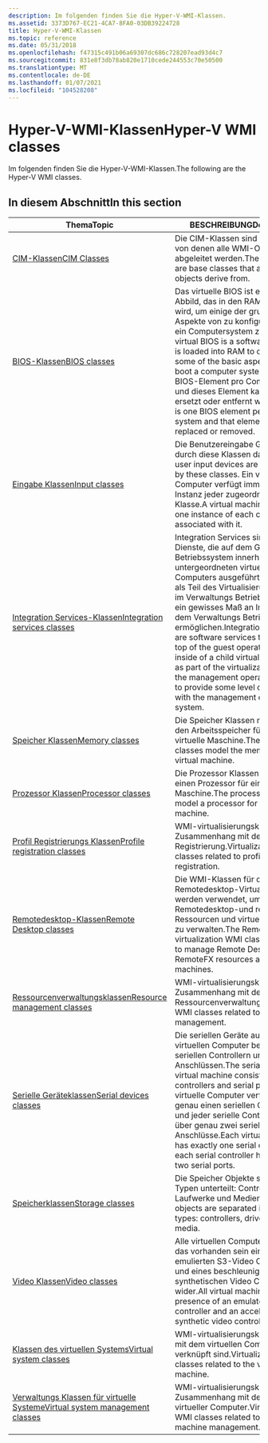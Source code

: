 ```yaml
---
description: Im folgenden finden Sie die Hyper-V-WMI-Klassen.
ms.assetid: 3373D767-EC21-4CA7-8FA0-03DB39224728
title: Hyper-V-WMI-Klassen
ms.topic: reference
ms.date: 05/31/2018
ms.openlocfilehash: f47315c491b06a69307dc686c728207ead93d4c7
ms.sourcegitcommit: 831e8f3db78ab820e1710cede244553c70e50500
ms.translationtype: MT
ms.contentlocale: de-DE
ms.lasthandoff: 01/07/2021
ms.locfileid: "104528208"
---
```

# <a name="hyper-v-wmi-classes"></a><span data-ttu-id="e8ce8-103">Hyper-V-WMI-Klassen</span><span class="sxs-lookup"><span data-stu-id="e8ce8-103">Hyper-V WMI classes</span></span>

<span data-ttu-id="e8ce8-104">Im folgenden finden Sie die Hyper-V-WMI-Klassen.</span><span class="sxs-lookup"><span data-stu-id="e8ce8-104">The following are the Hyper-V WMI classes.</span></span>

## <a name="in-this-section"></a><span data-ttu-id="e8ce8-105">In diesem Abschnitt</span><span class="sxs-lookup"><span data-stu-id="e8ce8-105">In this section</span></span>



| <span data-ttu-id="e8ce8-106">Thema</span><span class="sxs-lookup"><span data-stu-id="e8ce8-106">Topic</span></span>                                                                                 | <span data-ttu-id="e8ce8-107">BESCHREIBUNG</span><span class="sxs-lookup"><span data-stu-id="e8ce8-107">Description</span></span>                                                                                                                                                                                                                                                                                 |
|---------------------------------------------------------------------------------------|---------------------------------------------------------------------------------------------------------------------------------------------------------------------------------------------------------------------------------------------------------------------------------------------|
| [<span data-ttu-id="e8ce8-108">CIM-Klassen</span><span class="sxs-lookup"><span data-stu-id="e8ce8-108">CIM Classes</span></span>](cim-classes.md)<br/>                                             | <span data-ttu-id="e8ce8-109">Die CIM-Klassen sind Basisklassen, von denen alle WMI-Objekte abgeleitet werden.</span><span class="sxs-lookup"><span data-stu-id="e8ce8-109">The CIM classes are base classes that all WMI objects derive from.</span></span><br/>                                                                                                                                                                                                               |
| [<span data-ttu-id="e8ce8-110">BIOS-Klassen</span><span class="sxs-lookup"><span data-stu-id="e8ce8-110">BIOS classes</span></span>](bios-classes.md)<br/>                                           | <span data-ttu-id="e8ce8-111">Das virtuelle BIOS ist ein Software Abbild, das in den RAM geladen wird, um einige der grundlegenden Aspekte von zu konfigurieren und ein Computersystem zu starten.</span><span class="sxs-lookup"><span data-stu-id="e8ce8-111">The virtual BIOS is a software image that is loaded into RAM to configure some of the basic aspects of and boot a computer system.</span></span> <span data-ttu-id="e8ce8-112">Es gibt ein BIOS-Element pro Computersystem, und dieses Element kann nicht ersetzt oder entfernt werden.</span><span class="sxs-lookup"><span data-stu-id="e8ce8-112">There is one BIOS element per computer system and that element cannot be replaced or removed.</span></span><br/>                                                 |
| [<span data-ttu-id="e8ce8-113">Eingabe Klassen</span><span class="sxs-lookup"><span data-stu-id="e8ce8-113">Input classes</span></span>](input-classes.md)<br/>                                         | <span data-ttu-id="e8ce8-114">Die Benutzereingabe Geräte werden durch diese Klassen dargestellt.</span><span class="sxs-lookup"><span data-stu-id="e8ce8-114">The user input devices are represented by these classes.</span></span> <span data-ttu-id="e8ce8-115">Ein virtueller Computer verfügt immer über eine Instanz jeder zugeordneten Klasse.</span><span class="sxs-lookup"><span data-stu-id="e8ce8-115">A virtual machine always has one instance of each class associated with it.</span></span><br/>                                                                                                                                             |
| [<span data-ttu-id="e8ce8-116">Integration Services-Klassen</span><span class="sxs-lookup"><span data-stu-id="e8ce8-116">Integration services classes</span></span>](integration-services-classes.md)<br/>           | <span data-ttu-id="e8ce8-117">Integration Services sind Software Dienste, die auf dem Gast Betriebssystem innerhalb eines untergeordneten virtuellen Computers ausgeführt werden, und als Teil des Virtualisierungsstapels im Verwaltungs Betriebssystem, um ein gewisses Maß an Integration mit dem Verwaltungs Betriebssystem zu ermöglichen.</span><span class="sxs-lookup"><span data-stu-id="e8ce8-117">Integration services are software services that run on top of the guest operating system inside of a child virtual machine and as part of the virtualization stack in the management operating system to provide some level of integration with the management operating system.</span></span><br/> |
| [<span data-ttu-id="e8ce8-118">Speicher Klassen</span><span class="sxs-lookup"><span data-stu-id="e8ce8-118">Memory classes</span></span>](memory-classes.md)<br/>                                       | <span data-ttu-id="e8ce8-119">Die Speicher Klassen modellieren den Arbeitsspeicher für eine virtuelle Maschine.</span><span class="sxs-lookup"><span data-stu-id="e8ce8-119">The memory classes model the memory for a virtual machine.</span></span><br/>                                                                                                                                                                                                                       |
| [<span data-ttu-id="e8ce8-120">Prozessor Klassen</span><span class="sxs-lookup"><span data-stu-id="e8ce8-120">Processor classes</span></span>](processor-classes.md)<br/>                                 | <span data-ttu-id="e8ce8-121">Die Prozessor Klassen modellieren einen Prozessor für eine virtuelle Maschine.</span><span class="sxs-lookup"><span data-stu-id="e8ce8-121">The processor classes model a processor for a virtual machine.</span></span><br/>                                                                                                                                                                                                                   |
| [<span data-ttu-id="e8ce8-122">Profil Registrierungs Klassen</span><span class="sxs-lookup"><span data-stu-id="e8ce8-122">Profile registration classes</span></span>](profile-registration-classes.md)<br/>           | <span data-ttu-id="e8ce8-123">WMI-virtualisierungsklassen im Zusammenhang mit der Profil Registrierung.</span><span class="sxs-lookup"><span data-stu-id="e8ce8-123">Virtualization WMI classes related to profile registration.</span></span><br/>                                                                                                                                                                                                                      |
| [<span data-ttu-id="e8ce8-124">Remotedesktop-Klassen</span><span class="sxs-lookup"><span data-stu-id="e8ce8-124">Remote Desktop classes</span></span>](remotefx-classes.md)<br/>                             | <span data-ttu-id="e8ce8-125">Die WMI-Klassen für die Remotedesktop-Virtualisierung werden verwendet, um Remotedesktop-und remotefx-Ressourcen und virtuelle Computer zu verwalten.</span><span class="sxs-lookup"><span data-stu-id="e8ce8-125">The Remote Desktop virtualization WMI classes are used to manage Remote Desktop and RemoteFX resources and virtual machines.</span></span><br/>                                                                                                                                                     |
| [<span data-ttu-id="e8ce8-126">Ressourcenverwaltungsklassen</span><span class="sxs-lookup"><span data-stu-id="e8ce8-126">Resource management classes</span></span>](resource-management-classes.md)<br/>             | <span data-ttu-id="e8ce8-127">WMI-virtualisierungsklassen im Zusammenhang mit der Ressourcenverwaltung.</span><span class="sxs-lookup"><span data-stu-id="e8ce8-127">Virtualization WMI classes related to resource management.</span></span><br/>                                                                                                                                                                                                                       |
| [<span data-ttu-id="e8ce8-128">Serielle Geräteklassen</span><span class="sxs-lookup"><span data-stu-id="e8ce8-128">Serial devices classes</span></span>](serial-devices-classes.md)<br/>                       | <span data-ttu-id="e8ce8-129">Die seriellen Geräte auf einem virtuellen Computer bestehen aus seriellen Controllern und seriellen Anschlüssen.</span><span class="sxs-lookup"><span data-stu-id="e8ce8-129">The serial devices in a virtual machine consist of serial controllers and serial ports.</span></span> <span data-ttu-id="e8ce8-130">Jeder virtuelle Computer verfügt über genau einen seriellen Controller, und jeder serielle Controller verfügt über genau zwei serielle Anschlüsse.</span><span class="sxs-lookup"><span data-stu-id="e8ce8-130">Each virtual machine has exactly one serial controller, and each serial controller has exactly two serial ports.</span></span><br/>                                                                         |
| [<span data-ttu-id="e8ce8-131">Speicherklassen</span><span class="sxs-lookup"><span data-stu-id="e8ce8-131">Storage classes</span></span>](storage-classes.md)<br/>                                     | <span data-ttu-id="e8ce8-132">Die Speicher Objekte sind in drei Typen unterteilt: Controller, Laufwerke und Medien.</span><span class="sxs-lookup"><span data-stu-id="e8ce8-132">The storage objects are separated into three types: controllers, drives, and media.</span></span><br/>                                                                                                                                                                                              |
| [<span data-ttu-id="e8ce8-133">Video Klassen</span><span class="sxs-lookup"><span data-stu-id="e8ce8-133">Video classes</span></span>](video-classes.md)<br/>                                         | <span data-ttu-id="e8ce8-134">Alle virtuellen Computer spiegeln das vorhanden sein eines emulierten S3-Video Controllers und eines beschleunigten, synthetischen Video Controllers wider.</span><span class="sxs-lookup"><span data-stu-id="e8ce8-134">All virtual machines reflect the presence of an emulated S3 video controller and an accelerated, synthetic video controller.</span></span><br/>                                                                                                                                                     |
| [<span data-ttu-id="e8ce8-135">Klassen des virtuellen Systems</span><span class="sxs-lookup"><span data-stu-id="e8ce8-135">Virtual system classes</span></span>](virtual-system-classes.md)<br/>                       | <span data-ttu-id="e8ce8-136">WMI-virtualisierungsklassen, die mit dem virtuellen Computer verknüpft sind.</span><span class="sxs-lookup"><span data-stu-id="e8ce8-136">Virtualization WMI classes related to the virtual machine.</span></span><br/>                                                                                                                                                                                                                       |
| [<span data-ttu-id="e8ce8-137">Verwaltungs Klassen für virtuelle Systeme</span><span class="sxs-lookup"><span data-stu-id="e8ce8-137">Virtual system management classes</span></span>](virtual-system-management-classes.md)<br/> | <span data-ttu-id="e8ce8-138">WMI-virtualisierungsklassen im Zusammenhang mit der Verwaltung virtueller Computer.</span><span class="sxs-lookup"><span data-stu-id="e8ce8-138">Virtualization WMI classes related to virtual machine management.</span></span><br/>                                                                                                                                                                                                                |



 

 

 




